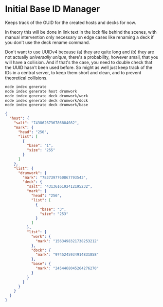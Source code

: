 
# Initial Base ID Manager

Keeps track of the GUID for the created hosts and decks for now.

In theory this will be done in link text in the lock file behind the scenes, with manual intervention only necessary on edge cases like renaming a deck if you don't use the deck rename command.

Don't want to use UUIDv4 because (a) they are quite long and (b) they are not actually _universally unique_, there's a probability, however small, that you will have a collision. And if that's the case, you need to double check that the UUID hasn't been used before. So might as well just keep track of the IDs in a central server, to keep them short and clean, and to prevent theoretical collisions.

```bash
node index generate
node index generate host drumwork
node index generate deck drumwork/work
node index generate deck drumwork/dock
node index generate deck drumwork/base
```

```json
{
  "host": {
    "salt": "7438626736786884082",
    "mark": {
      "head": "256",
      "list": [
        {
          "base": "1",
          "size": "255"
        }
      ]
    },
    "list": {
      "drumwork": {
        "mark": "7837397760867793543",
        "deck": {
          "salt": "4313616192412195232",
          "mark": {
            "head": "256",
            "list": [
              {
                "base": "3",
                "size": "253"
              }
            ]
          },
          "list": {
            "work": {
              "mark": "1563498321738253212"
            },
            "dock": {
              "mark": "9745245934914831858"
            },
            "base": {
              "mark": "2454468045264276270"
            }
          }
        }
      }
    }
  }
}
```
